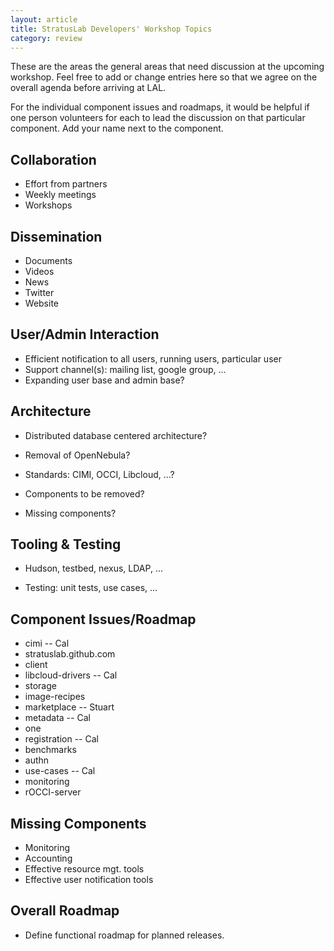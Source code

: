 ```yaml
---
layout: article
title: StratusLab Developers' Workshop Topics
category: review
---
```


These are the areas the general areas that need discussion at the upcoming
workshop. Feel free to add or change entries here so that we agree on the
overall agenda before arriving at LAL.

For the individual component issues and roadmaps, it would be helpful if one
person volunteers for each to lead the discussion on that particular
component.  Add your name next to the component.

Collaboration
-------------

* Effort from partners
* Weekly meetings
* Workshops

Dissemination
-------------

* Documents
* Videos
* News
* Twitter
* Website

User/Admin Interaction
----------------------

* Efficient notification to all users, running users, particular user
* Support channel(s): mailing list, google group, ...
* Expanding user base and admin base? 

Architecture
------------

* Distributed database centered architecture?
* Removal of OpenNebula? 

* Standards: CIMI, OCCI, Libcloud, ...?

* Components to be removed?
* Missing components? 

Tooling & Testing
-----------------

* Hudson, testbed, nexus, LDAP, ...

* Testing: unit tests, use cases, ...

Component Issues/Roadmap
------------------------

* cimi -- Cal
* stratuslab.github.com
* client
* libcloud-drivers -- Cal
* storage
* image-recipes
* marketplace -- Stuart
* metadata -- Cal
* one
* registration -- Cal
* benchmarks
* authn
* use-cases -- Cal
* monitoring
* rOCCI-server

Missing Components
------------------

* Monitoring
* Accounting
* Effective resource mgt. tools
* Effective user notification tools

Overall Roadmap
---------------

* Define functional roadmap for planned releases.
